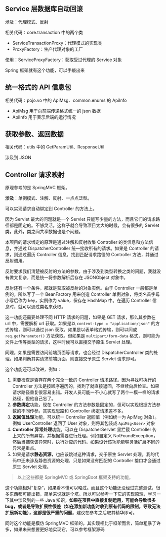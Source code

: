## Service 层数据库自动回滚

涉及：代理模式、反射

相关代码：core.transaction 中的两个类
- ServiceTransactionProxy：代理模式的实现类
- ProxyFactory：生产代理对象的工厂

使用：ServiceProxyFactory：获取受过代理的 Service 对象

Spring 框架就有这个功能，可以手敲出来

## 统一格式的 API 信息包

相关代码：pojo.vo 中的 ApiMsg、common.enums 的 ApiInfo
- ApiMsg 用于向前端传递格式统一的 json 数据
- ApiInfo 用于表示后端的运行情况

## 获取参数、返回数据

相关代码：utils 中的 GetParamUtil、ResponseUtil

涉及到 JSON

## Controller 请求映射

原理参考的是 SpringMVC 框架。

**涉及**：单例模式、注解、反射、一点点泛型。

可以实现请求自动绑定到 Controller 的方法上。

因为 Servlet 最大的问题就是一个 Servlet 只能写少量的方法，而且它们的请求路径都是固定的。不够灵活，这样子就会导致项目太大的时候，会有很多的 Servlet 类，此外，类之间共享数据也是个问题。

本项目的请求绑定的原理是通过注解和反射收集 Controller 的类信息和方法信息，并通过 DispatcherController 统一接收所有的请求。如果是 Controller 的请求，则通过遍历 Controller 信息，找到匹配请求路径的 Controller 方法，并通过反射调用。

反射要求我们清楚被反射的方法的参数，由于涉及到类型转换之类的问题，我就没有做太复杂，而是统一将参数解析后存在 JSONObject 对象中。

反射还有一个条件，那就是获取被反射的对象实例。由于 Controller 一般都是单例的，所以写了一个 BeanFactory 用来创造 Controller 单例对象，将类名首字母小写后作为 key，实例作为 value，保存在 HashMap 中。在遍历 Controller 信息时，就可以通过类名来获取。

这一功能还需要处理不同 HTTP 请求的问题，如果是 GET 请求，那么其参数在 url 中，需要解析 url 获取。如果是以 `content-type = "application/json"` 的方式传输，则可以通过 json 获取，如果是以表单格式传输，则可以同或 `req.getParameter()` 方法获取。但如果是 `multipart/form-data` 格式，则可能为文件上传等类型的请求，这种时候可以直接交予原生 Servlet 处理。

同理，如果是需要访问前端页面等请求，也会经过 DispatcherController 类的处理。如果判断其实请求前端页面，则直接交予原生 Servlet 请求即可。

这个功能还可以改进，例如：

1. 需要检查是否存在两个完全一致的 Controller 请求路径。因为寻找可执行的 Controller 方法是按顺序遍历的，找到了就直接返回，不继续向后检查。如果请求路径重复很容易出错。开发人员可能一不小心就写了两个一模一样的请求路径，但他自己忘了。
2. **参数绑定**功能，现在 Controller 的方法参数是固定的，但可以实现根据方法参数的不同传参。其实现思路和 Controller 绑定请求差不多。
3. **返回值处理**功能，可以统一 Controller 返回值（例如统一为 ApiMsg 对象）。例如 UserController 返回了 User 对象，则将其包装成 `ApiMsg<User>` 对象
4. **Controller 异常处理**功能。可以在 DispatcherServlet 里拦截 Controller 传上来的所有异常，并根据需要进行处理。例如自定义 NotFoundException，然后当捕获该异常时，执行对应的代码。如果设计该功能能够灵活扩展不同的异常是重点。
5. 如果是请求**静态资源**，也应该跳过这种请求，交予原生 Servlet 处理。我的代码中还未涉及静态资源的处理，只是如果没有匹配的 Controller 接口才会通过原生 Servlet 处理。

> 以上这些都是 SpringMVC 或 SpringBoot 框架支持的功能。

这个功能相对“复杂”，如果看不懂可以略过。而且这个功能还没经过完整测试，很多东西都可能出错，简单来说就是个坑。所以可以参考一下它的实现原理，学习一下其中涉及到的一些 Java 知识，**如果在项目中直接复制运用，可能会导致很多 bug，或者是导致扩展性很差（如在添加新功能时收到原有代码的限制，导致无法扩展新功能），这都是很严重的问题**。建议在参考之后取其精华即可。

同时这个功能是模仿 SpringMVC 框架的，其实现相比于框架而言，简单粗暴了许多，如果未来想要更好地实现它，可以参考框架源码